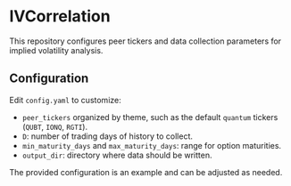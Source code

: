 # IVCorrelation

This repository configures peer tickers and data collection parameters for
implied volatility analysis.

## Configuration

Edit `config.yaml` to customize:

- `peer_tickers` organized by theme, such as the default `quantum` tickers
  (`QUBT`, `IONQ`, `RGTI`).
- `D`: number of trading days of history to collect.
- `min_maturity_days` and `max_maturity_days`: range for option maturities.
- `output_dir`: directory where data should be written.

The provided configuration is an example and can be adjusted as needed.
